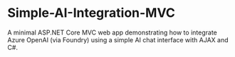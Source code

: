 # Simple-AI-Integration-MVC
A minimal ASP.NET Core MVC web app demonstrating how to integrate Azure OpenAI (via Foundry) using a simple AI chat interface with AJAX and C#.
